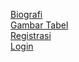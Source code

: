 [Biografi ](https://nasihangat.github.io/tes/Biografi/) <br>
[Gambar Tabel ](https://nasihangat.github.io/tes/GambarTabel/) <br>
[Registrasi ](https://nasihangat.github.io/tes/Registrasi/) <br>
[Login ](https://nasihangat.github.io/tes/Login/)
